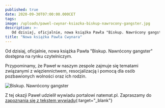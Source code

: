 ```yaml
---
published: true
date: 2020-09-30T07:00:00.000CET
tags: 
image: /uploads/pawel-cwynar-ksiazka-biskup-nawrocony-gangster.jpg
description: >-
   Od dzisiaj, oficjalnie, nowa książka Pawła "Biskup. Nawrócony gangster" dostępna na rynku czytelniczym.
title: "Nowa książka Pawła Cwynara"
---
```


Od dzisiaj, oficjalnie, nowa książka Pawła "Biskup. Nawrócony gangster" dostępna na rynku czytelniczym.


Przypominamy, że Paweł w naszym zespole zajmuje się tematami związanymi z więziennictwem, resocjalizacją i pomocą dla osób pozbawionych wolności oraz ich rodzin.

![Biskup. Nawrócony gangster](/uploads/pawel-cwynar-ksiazka-biskup-nawrocony-gangster-okladka.jpg)

Z tej okazji Paweł udzielił wywiadu portalowi natemat.pl. Zapraszamy do [zapoznania się z tekstem wywiadu](https://natemat.pl/320965,biskup-nawrocony-gangster-wywiad-z-pawlem-cwynarem-i-marcinem-klimkowskim){:target="_blank"}
